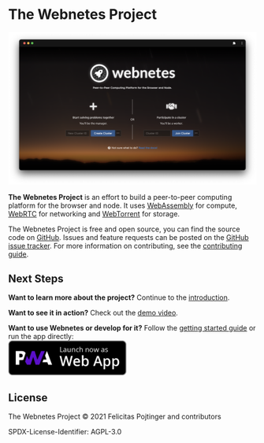 # The Webnetes Project

[![webnetesctl start screen](./getting-started/img/start.png)](https://webnetes.dev/)

**The Webnetes Project** is an effort to build a peer-to-peer computing platform for the browser and node. It uses [WebAssembly](https://en.wikipedia.org/wiki/WebAssembly) for compute, [WebRTC](https://en.wikipedia.org/wiki/WebRTC) for networking and [WebTorrent](https://en.wikipedia.org/wiki/WebTorrent) for storage.

The Webnetes Project is free and open source, you can find the source code on [GitHub](https://github.com/alphahorizonio/webnetes). Issues and feature requests can be posted on the [GitHub issue tracker](https://github.com/alphahorizonio/webnetes/issues). For more information on contributing, see the [contributing guide](./CONTRIBUTING.md).

## Next Steps

**Want to learn more about the project?** Continue to the [introduction](./INTRODUCTION.md).

**Want to see it in action?** Check out the [demo video](https://www.youtube.com/watch?v=W0PayDQ7RIg).

**Want to use Webnetes or develop for it?** Follow the [getting started guide](./getting-started) or run the app directly:<br>
[<img src="https://github.com/alphahorizonio/webnetesctl/raw/main/img/launch.png" width="240">](https://webnetes.dev/)

## License

The Webnetes Project © 2021 Felicitas Pojtinger and contributors

SPDX-License-Identifier: AGPL-3.0

